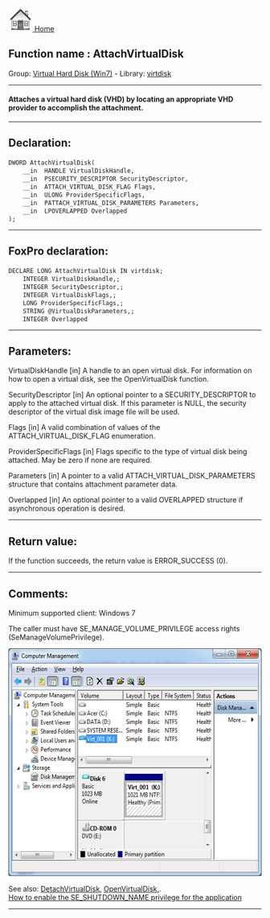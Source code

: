 [<img src="../../images/home.png"> Home ](https://github.com/VFPX/Win32API)  

## Function name : AttachVirtualDisk
Group: [Virtual Hard Disk (Win7)](../../functions_group.md#Virtual_Hard_Disk_(Win7))  -  Library: [virtdisk](../../Libraries.md#virtdisk)  
***  


#### Attaches a virtual hard disk (VHD) by locating an appropriate VHD provider to accomplish the attachment.
***  


## Declaration:
```foxpro  
DWORD AttachVirtualDisk(
	__in  HANDLE VirtualDiskHandle,
	__in  PSECURITY_DESCRIPTOR SecurityDescriptor,
	__in  ATTACH_VIRTUAL_DISK_FLAG Flags,
	__in  ULONG ProviderSpecificFlags,
	__in  PATTACH_VIRTUAL_DISK_PARAMETERS Parameters,
	__in  LPOVERLAPPED Overlapped
);  
```  
***  


## FoxPro declaration:
```foxpro  
DECLARE LONG AttachVirtualDisk IN virtdisk;
	INTEGER VirtualDiskHandle,;
	INTEGER SecurityDescriptor,;
	INTEGER VirtualDiskFlags,;
	LONG ProviderSpecificFlags,;
	STRING @VirtualDiskParameters,;
	INTEGER Overlapped  
```  
***  


## Parameters:
VirtualDiskHandle [in]
A handle to an open virtual disk. For information on how to open a virtual disk, see the OpenVirtualDisk function.

SecurityDescriptor [in]
An optional pointer to a SECURITY_DESCRIPTOR to apply to the attached virtual disk. If this parameter is NULL, the security descriptor of the virtual disk image file will be used.

Flags [in]
A valid combination of values of the ATTACH_VIRTUAL_DISK_FLAG enumeration.

ProviderSpecificFlags [in]
Flags specific to the type of virtual disk being attached. May be zero if none are required.

Parameters [in]
A pointer to a valid ATTACH_VIRTUAL_DISK_PARAMETERS structure that contains attachment parameter data.

Overlapped [in]
An optional pointer to a valid OVERLAPPED structure if asynchronous operation is desired.  
***  


## Return value:
If the function succeeds, the return value is ERROR_SUCCESS (0).  
***  


## Comments:
Minimum supported client: Windows 7  
  
The caller must have SE_MANAGE_VOLUME_PRIVILEGE access rights (SeManageVolumePrivilege).  
  
<img src="images/compmgmt_virtdisk.png" width=568 height=452>  
  
See also: [DetachVirtualDisk](../virtdisk/DetachVirtualDisk.md), [OpenVirtualDisk,](..//OpenVirtualDisk,.md).  
<a href="?example=552">How to enable the SE_SHUTDOWN_NAME privilege for the application</a>  
  
***  

